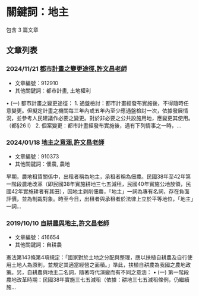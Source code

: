 # 關鍵詞：地主

包含 3 篇文章

## 文章列表

### 2024/11/21 [都市計畫之變更途徑,許文昌老師](../../articles/912910_%E9%83%BD%E5%B8%82%E8%A8%88%E7%95%AB%E4%B9%8B%E8%AE%8A%E6%9B%B4%E9%80%94%E5%BE%91%2C%E8%A8%B1%E6%96%87%E6%98%8C%E8%80%81%E5%B8%AB.md)
- 文章編號：912910
- 其他關鍵詞：都市計畫, 土地權利

• (一) 都市計畫之變更途徑： 1. 通盤檢討：都市計畫經發布實施後，不得隨時任意變更。但擬定計畫之機關每三年內或五年內至少應通盤檢討一次，依據發展情況，並參考人民建議作必要之變更。對於非必要之公共設施用地，應變更其使用。（都§26 I） 2. 個案變更：都市計畫經發布實施後，遇有下列情事之一時，...

### 2024/01/18 [地主之意涵,許文昌老師](../../articles/910373_%E5%9C%B0%E4%B8%BB%E4%B9%8B%E6%84%8F%E6%B6%B5%2C%E8%A8%B1%E6%96%87%E6%98%8C%E8%80%81%E5%B8%AB.md)
- 文章編號：910373
- 其他關鍵詞：佃農, 農地

早期，農地租賃關係中，出租者稱為地主，承租者稱為佃農。民國38年至42年第一階段農地改革（即民國38年實施耕地三七五減租，民國40年實施公地放領，民國42年實施耕者有其田），因地主剥削佃農，「地主」一詞為專有名詞，存在負面評價，並為制裁對象。時至今日，出租者與承租者於法律上立於平等地位，「地主」一詞...

### 2019/10/10 [自耕農與地主,許文昌老師](../../articles/416654_%E8%87%AA%E8%80%95%E8%BE%B2%E8%88%87%E5%9C%B0%E4%B8%BB%2C%E8%A8%B1%E6%96%87%E6%98%8C%E8%80%81%E5%B8%AB.md)
- 文章編號：416654
- 其他關鍵詞：自耕農

憲法第143條第4項規定：「國家對於土地之分配與整理，應以扶植自耕農及自行使用土地人為原則，並規定其適當經營之面積。」準此，扶植自耕農為我國之農地政策。另，自耕農與地主二名詞，隨著時代演變而有不同之意涵： • (一) 第一階段農地改革時期：民國38年實施三七五減租（依據：耕地三七五減租條例，仍繼續施...
